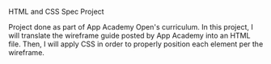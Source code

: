 HTML and CSS Spec Project

Project done as part of App Academy Open's curriculum.  In this project, I will translate the wireframe guide posted by App Academy into an HTML file.  Then, I will apply CSS in order to properly position each element per the wireframe.
